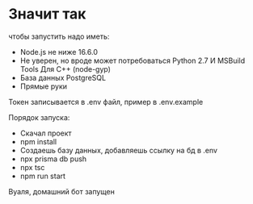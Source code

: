 # Значит так
чтобы запустить надо иметь:
* Node.js не ниже 16.6.0
* Не уверен, но вроде может потребоваться Python 2.7 И MSBuild Tools Для C++ (node-gyp)
* База данных PostgreSQL
* Прямые руки

Токен записывается в .env файл, пример в .env.example

Порядок запуска:
* Скачал проект
* npm install
* Создаешь базу данных, добавляешь ссылку на бд в .env
* npx prisma db push
* npx tsc
* npm run start

Вуаля, домашний бот запущен